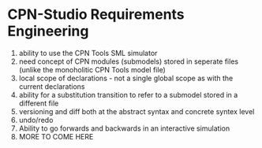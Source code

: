 # CPN-Studio Requirements Engineering

1. ability to use the CPN Tools SML simulator
2. need concept of CPN modules (submodels) stored in seperate files (unlike the monoholitic CPN Tools model file)
3. local scope of declarations - not a single global scope as with the current declarations
4. ability for a substitution transition to refer to a submodel stored in a different file
5. versioning and diff both at the abstract syntax and concrete syntex level
6. undo/redo
7. Ability to go forwards and backwards in an interactive simulation
8. MORE TO COME HERE

